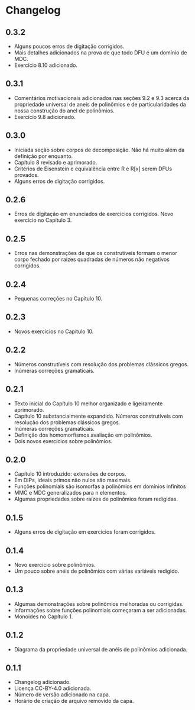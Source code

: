 # Changelog

## 0.3.2
* Alguns poucos erros de digitação corrigidos.
* Mais detalhes adicionados na prova de que todo DFU é um domínio de MDC.
* Exercício 8.10 adicionado.

## 0.3.1
* Comentários motivacionais adicionados nas seções 9.2 e 9.3 acerca da propriedade universal de aneis de polinômios e de particularidades da nossa construção do anel de polinômios.
* Exercício 9.8 adicionado.

## 0.3.0
* Iniciada seção sobre corpos de decomposição. Não há muito além da definição por enquanto.
* Capítulo 8 revisado e aprimorado.
* Critérios de Eisenstein e equivalência entre R e R[x] serem DFUs provados.
* Alguns erros de digitação corrigidos.

## 0.2.6
* Erros de digitação em enunciados de exercícios corrigidos. Novo exercício no Capítulo 3.

## 0.2.5
* Erros nas demonstrações de que os construtíveis formam o menor corpo fechado por raízes quadradas de números não negativos corrigidos.

## 0.2.4
* Pequenas correções no Capítulo 10.

## 0.2.3
* Novos exercícios no Capítulo 10.

## 0.2.2
* Números construtíveis com resolução dos problemas clássicos gregos.
* Inúmeras correções gramaticais.

## 0.2.1
* Texto inicial do Capítulo 10 melhor organizado e ligeiramente aprimorado.
* Capítulo 10 substancialmente expandido. Números construtíveis com resolução dos problemas clássicos gregos.
* Inúmeras correções gramaticais.
* Definição dos homomorfismos avaliação em polinômios.
* Dois novos exercícios sobre polinômios.

## 0.2.0
* Capítulo 10 introduzido: extensões de corpos.
* Em DIPs, ideais primos não nulos são maximais.
* Funções polinomiais são isomorfas a polinômios em domínios infinitos
* MMC e MDC generalizados para n elementos.
* Algumas propriedades sobre raízes de polinômios foram redigidas.

## 0.1.5
* Alguns erros de digitação em exercícios foram corrigidos.

## 0.1.4
* Novo exercício sobre polinômios.
* Um pouco sobre anéis de polinômios com várias variáveis redigido.

## 0.1.3
* Algumas demonstrações sobre polinômios melhoradas ou corrigidas.
* Informações sobre funções polinomiais começaram a ser adicionadas.
* Monoides no Capítulo 1.
## 0.1.2
* Diagrama da propriedade universal de anéis de polinômios adicionada.
## 0.1.1
* Changelog adicionado.
* Licença CC-BY-4.0 adicionada.
* Número de versão adicionado na capa.
* Horário de criação de arquivo removido da capa.